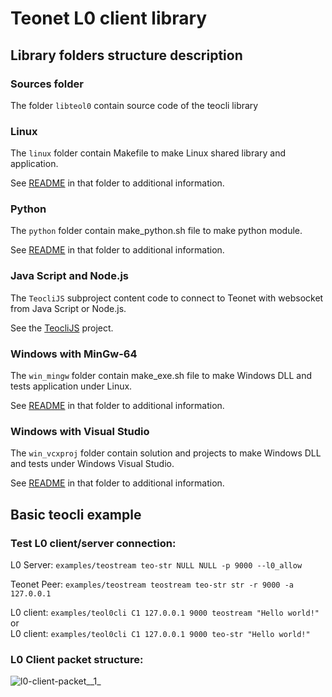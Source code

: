 # Teonet L0 client library

## Library folders structure description

### Sources folder

The folder ```libteol0``` contain source code of the teocli library


### Linux

The ```linux``` folder contain Makefile to make Linux shared library and 
application.  

See [README](linux) in that folder to additional information.


### Python

The ```python``` folder contain make_python.sh file to make python module.  

See [README](python) in that folder to additional information.


### Java Script and Node.js

The ```TeocliJS``` subproject content code to connect to Teonet with websocket 
from Java Script or Node.js.  

See the [TeocliJS](https://gitlab.ksproject.org/teonet/TeocliJS) project.


### Windows with MinGw-64

The ```win_mingw``` folder contain make_exe.sh file to make Windows DLL and 
tests application under Linux.  

See [README](win_mingw) in that folder to additional information.


### Windows with Visual Studio

The ```win_vcxproj``` folder contain solution and projects to make Windows DLL 
and tests under Windows Visual Studio.  

See [README](win_vcxproj) in that folder to additional information.


## Basic teocli example

### Test L0 client/server connection:
  
L0 Server: ```examples/teostream teo-str NULL NULL -p 9000 --l0_allow```  

Teonet Peer: ```examples/teostream teostream teo-str str -r 9000 -a 127.0.0.1```  

L0 client: ```examples/teol0cli C1 127.0.0.1 9000 teostream "Hello world!"```  
  or  
L0 client: ```examples/teol0cli C1 127.0.0.1 9000 teo-str "Hello world!"```  
  
### L0 Client packet structure:  
  
![l0-client-packet__1_](https://gitlab.ksproject.org/teonet/teonet/uploads/3db51c37f422e8dd91912a0de9122a0a/l0-client-packet__1_.png)